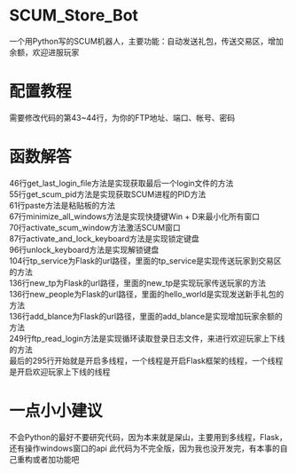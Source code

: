 # SCUM_Store_Bot
一个用Python写的SCUM机器人，主要功能：自动发送礼包，传送交易区，增加余额，欢迎进服玩家
# 配置教程
需要修改代码的第43~44行，为你的FTP地址、端口、帐号、密码
# 函数解答
46行get_last_login_file方法是实现获取最后一个login文件的方法  
55行get_scum_pid方法是实现获取SCUM进程的PID方法  
61行paste方法是粘贴板的方法  
67行minimize_all_windows方法是实现快捷键Win + D来最小化所有窗口  
70行activate_scum_window方法激活SCUM窗口  
87行activate_and_lock_keyboard方法是实现锁定键盘  
96行unlock_keyboard方法是实现解锁键盘  
104行tp_service为Flask的url路径，里面的tp_service是实现传送玩家到交易区的方法  
136行new_tp为Flask的url路径，里面的new_tp是实现玩家传送玩家的方法  
136行new_people为Flask的url路径，里面的hello_world是实现发送新手礼包的方法  
136行add_blance为Flask的url路径，里面的add_blance是实现增加玩家余额的方法  
249行ftp_read_login方法是实现循环读取登录日志文件，来进行欢迎玩家上下线的方法  
最后的295行开始就是开启多线程，一个线程是开启Flask框架的线程，一个线程是开启欢迎玩家上下线的线程  

# 一点小小建议  
不会Python的最好不要研究代码，因为本来就是屎山，主要用到多线程，Flask，还有操作windows窗口的api
此代码为不完全版，因为我也没开发完，有本事的自己重构或者加功能吧
